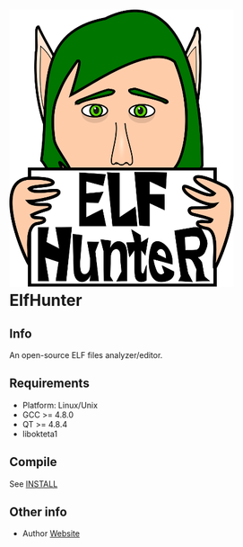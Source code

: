 # ![logo](imgs/banner.png) ElfHunter

## Info

An open-source ELF files analyzer/editor.

## Requirements

+ Platform: Linux/Unix
+ GCC >= 4.8.0
+ QT >= 4.8.4
+ libokteta1

## Compile

See [INSTALL](INSTALL)

## Other info

+ Author [Website](http://wtprojects.site88.net)
